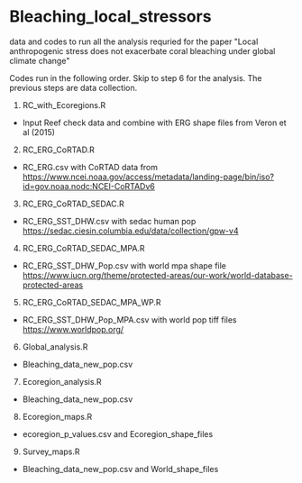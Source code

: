 # Bleaching_local_stressors

data and codes to run all the analysis requried for the paper "Local anthropogenic stress does not exacerbate coral bleaching under global climate change"

Codes run in the following order. Skip to step 6 for the analysis. The previous steps are data collection. 

1.	RC_with_Ecoregions.R
-	Input Reef check data and combine with ERG shape files from Veron et al (2015)

2.	RC_ERG_CoRTAD.R
-	RC_ERG.csv with CoRTAD data from https://www.ncei.noaa.gov/access/metadata/landing-page/bin/iso?id=gov.noaa.nodc:NCEI-CoRTADv6

3.	RC_ERG_CoRTAD_SEDAC.R
-	RC_ERG_SST_DHW.csv with sedac human pop https://sedac.ciesin.columbia.edu/data/collection/gpw-v4 

4.	RC_ERG_CoRTAD_SEDAC_MPA.R
-	RC_ERG_SST_DHW_Pop.csv with world mpa shape file https://www.iucn.org/theme/protected-areas/our-work/world-database-protected-areas 

5.	RC_ERG_CoRTAD_SEDAC_MPA_WP.R 
-	RC_ERG_SST_DHW_Pop_MPA.csv with world pop tiff files https://www.worldpop.org/ 

6.	Global_analysis.R
-	Bleaching_data_new_pop.csv

7.	Ecoregion_analysis.R
-	Bleaching_data_new_pop.csv

8.	Ecoregion_maps.R
-	ecoregion_p_values.csv and Ecoregion_shape_files

9.	Survey_maps.R
-	Bleaching_data_new_pop.csv and World_shape_files
